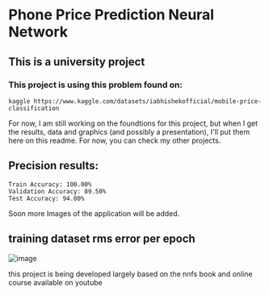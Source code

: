 # Phone Price Prediction Neural Network

## This is a university project

### This project is using this problem found on: 
    kaggle https://www.kaggle.com/datasets/iabhishekofficial/mobile-price-classification

For now, I am still working on the foundtions for this project, but when I get the results, data and graphics (and possibly a presentation), I'll put them here on this readme. For now, you can check my other projects.


## Precision results:

    Train Accuracy: 100.00%
    Validation Accuracy: 89.50%
    Test Accuracy: 94.00%

Soon more Images of the application will be added.
## training dataset rms error per epoch
    
![image](https://github.com/TeuPremium/Phone_Price_Prediction/assets/50275359/3435effe-c729-4475-848b-c1981feaca4e)

this project is being developed largely based on the nnfs book and online course available on youtube
